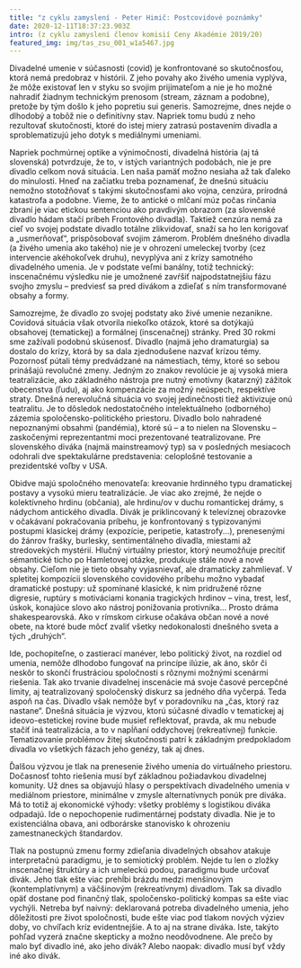 ```yaml
---
title: "z cyklu zamyslení - Peter Himič: Postcovidové poznámky"
date: 2020-12-11T18:37:23.903Z
intro: (z cyklu zamyslení členov komisií Ceny Akadémie 2019/20)
featured_img: img/tas_zsu_001_w1a5467.jpg
---
```

Divadelné umenie v súčasnosti (covid) je konfrontované so skutočnosťou, ktorá nemá predobraz v histórii. Z jeho povahy ako živého umenia vyplýva, že môže existovať len v styku so svojim prijímateľom a nie je ho možné nahradiť žiadnym technickým prenosom (stream, záznam a podobne), pretože by tým došlo k jeho popretiu sui generis. Samozrejme, dnes nejde o dlhodobý a tobôž nie o definitívny stav. Napriek tomu budú z neho rezultovať skutočnosti, ktoré do istej miery zatrasú postavením divadla a sproblematizujú jeho dotyk s mediálnymi umeniami.

Napriek pochmúrnej optike a výnimočnosti, divadelná história (aj tá slovenská) potvrdzuje, že to, v istých variantných podobách, nie je pre divadlo celkom nová situácia. Len naša pamäť možno nesiaha až tak ďaleko do minulosti. Hneď na začiatku treba poznamenať, že  dnešnú situáciu nemožno stotožňovať s takými skutočnosťami ako vojna, cenzúra, prírodná katastrofa a podobne. Vieme, že to antické o mlčaní múz počas rinčania zbraní je viac etickou sentenciou ako pravdivým obrazom (za slovenské divadlo hádam stačí príbeh Frontového divadla). Taktiež cenzúra nemá za cieľ vo svojej podstate divadlo totálne zlikvidovať, snaží sa ho len korigovať a „usmerňovať“, prispôsobovať svojim zámerom. Problém dnešného divadla (a živého umenia ako takého) nie je v ohrození umeleckej tvorby (cez intervencie akéhokoľvek druhu), nevyplýva ani z krízy samotného divadelného umenia. Je v podstate veľmi banálny, totiž technický: inscenačnému výsledku nie je umožnené zavŕšiť najpodstatnejšiu fázu svojho zmyslu – predviesť sa pred divákom a zdieľať s ním transformované obsahy a formy. 

Samozrejme, že divadlo zo svojej podstaty ako živé umenie nezanikne.  Covidová situácia však otvorila niekoľko otázok, ktoré sa dotýkajú obsahovej (tematickej) a formálnej (inscenačnej) stránky. Pred 30 rokmi sme zažívali podobnú skúsenosť. Divadlo (najmä jeho dramaturgia) sa dostalo do krízy, ktorá by sa dala zjednodušene nazvať krízou témy. Pozornosť pútali témy predvádzané na námestiach, témy, ktoré so sebou prinášajú revolučné zmeny. Jedným zo znakov revolúcie je aj vysoká miera teatralizácie, ako základného nástroja pre nutný emotívny (katarzný) zážitok obecenstva (ľudu), aj ako kompenzácie za možný neúspech, respektíve straty. Dnešná nerevolučná situácia vo svojej jedinečnosti tiež aktivizuje onú teatralitu. Je to dôsledok nedostatočného intelektuálneho (odborného)  zázemia spoločensko-politického priestoru. Divadlo bolo nahradené nepoznanými obsahmi (pandémia), ktoré sú – a to nielen na Slovensku – zaskočenými reprezentantmi moci prezentované teatralizovane. Pre slovenského diváka (najmä mainstreamový typ) sa v posledných mesiacoch odohrali dve spektakulárne predstavenia: celoplošné testovanie a prezidentské voľby v USA. 

Obidve majú spoločného menovateľa: kreovanie hrdinného typu dramatickej postavy a vysokú mieru teatralizácie. Je viac ako zrejmé, že nejde o kolektívneho hrdinu (občania), ale hrdinu/ov v duchu romantickej drámy, s nádychom antického divadla. Divák je priklincovaný k televíznej obrazovke v očakávaní pokračovania príbehu, je konfrontovaný s typizovanými postupmi klasickej drámy (expozície, peripetie, katastrofy...), prenesenými do žánrov frašky, burlesky, sentimentálneho divadla, miestami až stredovekých mystérií. Hlučný virtuálny priestor, ktorý neumožňuje precítiť sémantické ticho po Hamletovej otázke, produkuje stále nové a nové obsahy. Cieľom nie je tieto obsahy vyjasnievať, ale dramaticky zahmlievať. V spletitej kompozícii slovenského covidového príbehu možno vybadať dramatické postupy: už spomínané klasické, k nim pridružené rôzne digresie, ruptúry s motiváciami konania tragických hrdinov – vina, trest, lesť, úskok, konajúce slovo ako nástroj ponižovania protivníka... Prosto dráma shakespearovská. Ako v rímskom cirkuse očakáva občan nové a nové obete, na ktoré bude môcť zvaliť všetky nedokonalosti dnešného sveta a tých „druhých“. 

Ide, pochopiteľne, o zastierací  manéver, lebo politický život, na rozdiel od umenia, nemôže dlhodobo fungovať na princípe ilúzie, ak áno, skôr či neskôr to skončí frustráciou spoločnosti s rôznymi možnými scenármi riešenia. Tak ako trvanie divadelnej inscenácie má svoje časové percepčné limity, aj teatralizovaný spoločenský diskurz sa jedného dňa vyčerpá. Teda aspoň na čas. Divadlo však nemôže byť v poradovníku na „čas, ktorý raz nastane“. Dnešná situácia je výzvou, ktorú súčasné divadlo v tematickej aj ideovo-estetickej rovine bude musieť reflektovať, pravda, ak mu nebude stačiť iná teatralizácia, a to v napĺňaní oddychovej (rekreatívnej) funkcie. Tematizovanie problémov žitej skutočnosti patrí k základným predpokladom divadla vo všetkých fázach jeho genézy, tak aj dnes. 

Ďalšou výzvou je tlak na prenesenie živého umenia do virtuálneho priestoru. Dočasnosť tohto riešenia musí byť základnou požiadavkou divadelnej komunity. Už dnes sa objavujú hlasy o perspektívach divadelného umenia v mediálnom priestore, minimálne v zmysle alternatívnych ponúk pre diváka. Má to totiž aj ekonomické výhody: všetky problémy s logistikou diváka odpadajú. Ide o nepochopenie rudimentárnej podstaty divadla. Nie je to existenciálna obava, ani odborárske stanovisko k ohrozeniu zamestnaneckých štandardov. 

Tlak na postupnú zmenu formy zdieľania divadelných obsahov atakuje interpretačnú paradigmu, je to semiotický problém. Nejde tu len o zložky inscenačnej štruktúry a ich umeleckú podou, paradigmu bude určovať divák. Jeho tlak ešte viac prehĺbi brázdu medzi menšinovým (kontemplatívnym) a väčšinovým (rekreatívnym) divadlom. Tak sa divadlo opäť dostane pod finančný tlak, spoločensko-politický kompas sa ešte viac vychýli. Netreba byť naivný: deklarovaná potreba divadelného umenia, jeho dôležitosti pre život spoločnosti, bude ešte viac pod tlakom nových výziev doby, vo chvíľach kríz evidentnejšie. A to aj na strane diváka. Iste, takýto pohľad vyzerá značne skepticky a možno neodôvodnene. Ale prečo by malo byť divadlo iné, ako jeho divák? Alebo naopak: divadlo musí byť vždy iné ako divák.